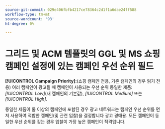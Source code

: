 ```yaml
---
source-git-commit: 029e406fbfb4217ce78364c2d1f1a6dae24ff588
workflow-type: tm+mt
source-wordcount: '93'
ht-degree: 0%

---
```

# 그리드 및 ACM 템플릿의 GGL 및 MS 쇼핑 캠페인 설정에 있는 캠페인 우선 순위 필드

**[!UICONTROL Campaign Priority]:**(쇼핑 캠페인 전용, 기존 캠페인의 경우 읽기 전용) 여러 캠페인이 광고될 때 캠페인이 사용되는 우선 순위
동일한 제품: *[!UICONTROL Low]*(새 캠페인의 기본값), *[!UICONTROL Medium]* 또는 *[!UICONTROL High]*.

동일한 제품이 둘 이상의 캠페인에 포함된 경우 광고 네트워크는 캠페인 우선 순위를 먼저 사용하여 적합한 캠페인(및 관련 입찰)을 결정합니다
광고 경매용. 모든 캠페인이 동일한 우선 순위를 갖는 경우 입찰이 가장 높은 캠페인이 적격입니다.
